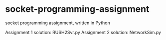 # socket-programming-assignment
socket programming assignment, written in Python

Assignment 1 solution: RUSH2Svr.py
Assignment 2 solution: NetworkSim.py
